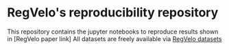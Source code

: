 # RegVelo's reproducibility repository

This repository contains the jupyter notebooks to reproduce results shown in [RegVelo paper link]
All datasets are freely available via [RegVelo datasets](https://zenodo.org/records/13621464)
